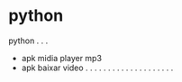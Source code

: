 # python
python . . .

- apk midia player mp3
- apk baixar video
. . . . . . . . . . . . . . . . . . . .
